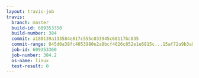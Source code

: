 ```yaml
---
layout: travis-job
travis:
  branch: master
  build-id: 609353358
  build-number: 384
  commit: a180139a133584e817c555c033945c68117bc035
  commit-range: 845d0a38fc4053980e2a8bcf4026c052e1e6815c...15af72a9b3a9271bb623d8f61cc0f103500c3405
  job-id: 609353360
  job-number: 384.2
  os-name: linux
  test-result: 0
---
```

